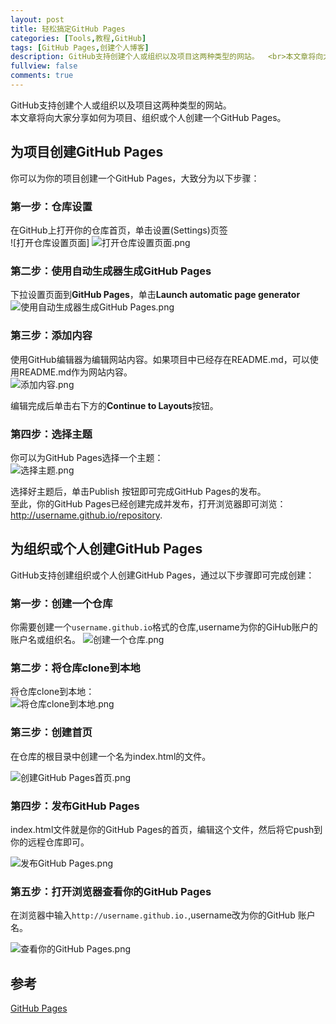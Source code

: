 ```yaml
---
layout: post
title: 轻松搞定GitHub Pages
categories: [Tools,教程,GitHub]
tags: [GitHub Pages,创建个人博客]
description: GitHub支持创建个人或组织以及项目这两种类型的网站。  <br>本文章将向大家分享如何为项目、组织或个人创建一个GitHub Pages。
fullview: false
comments: true
---
```



GitHub支持创建个人或组织以及项目这两种类型的网站。  
本文章将向大家分享如何为项目、组织或个人创建一个GitHub Pages。


## 为项目创建GitHub Pages
你可以为你的项目创建一个GitHub Pages，大致分为以下步骤：  

### 第一步：仓库设置  
在GitHub上打开你的仓库首页，单击设置(Settings)页签  
 ![打开仓库设置页面]
![打开仓库设置页面.png](http://upload-images.jianshu.io/upload_images/904056-46c3ad9ec97ef97b.png?imageMogr2/auto-orient/strip%7CimageView2/2/w/1240)


### 第二步：使用自动生成器生成GitHub Pages
下拉设置页面到**GitHub Pages**，单击**Launch automatic page generator**
![使用自动生成器生成GitHub Pages.png](http://upload-images.jianshu.io/upload_images/904056-5bb3fbb7a9155e1a.png?imageMogr2/auto-orient/strip%7CimageView2/2/w/1240)


### 第三步：添加内容  
使用GitHub编辑器为编辑网站内容。如果项目中已经存在README.md，可以使用README.md作为网站内容。  
![添加内容.png](http://upload-images.jianshu.io/upload_images/904056-ba3f8bc2cbc3884e.png?imageMogr2/auto-orient/strip%7CimageView2/2/w/1240)

编辑完成后单击右下方的**Continue to Layouts**按钮。

### 第四步：选择主题  
你可以为GitHub Pages选择一个主题：  
![选择主题.png](http://upload-images.jianshu.io/upload_images/904056-2e2e461cf00b256a.png?imageMogr2/auto-orient/strip%7CimageView2/2/w/1240)


选择好主题后，单击Publish 按钮即可完成GitHub Pages的发布。  
至此，你的GitHub Pages已经创建完成并发布，打开浏览器即可浏览：http://username.github.io/repository.  

## 为组织或个人创建GitHub Pages  
GitHub支持创建组织或个人创建GitHub Pages，通过以下步骤即可完成创建：  

### 第一步：创建一个仓库    
你需要创建一个`username.github.io`格式的仓库,username为你的GiHub账户的账户名或组织名。
![创建一个仓库.png](http://upload-images.jianshu.io/upload_images/904056-327ba46c7f169cea.png?imageMogr2/auto-orient/strip%7CimageView2/2/w/1240)

### 第二步：将仓库clone到本地
将仓库clone到本地：  
![将仓库clone到本地.png](http://upload-images.jianshu.io/upload_images/904056-58240da0c41496fb.png?imageMogr2/auto-orient/strip%7CimageView2/2/w/1240)


### 第三步：创建首页  
在仓库的根目录中创建一个名为index.html的文件。   

![创建GitHub Pages首页.png](http://upload-images.jianshu.io/upload_images/904056-11e9c22bf11b05c0.png?imageMogr2/auto-orient/strip%7CimageView2/2/w/1240)

### 第四步：发布GitHub Pages
index.html文件就是你的GitHub Pages的首页，编辑这个文件，然后将它push到你的远程仓库即可。

![发布GitHub Pages.png](http://upload-images.jianshu.io/upload_images/904056-cf2498c979baec27.png?imageMogr2/auto-orient/strip%7CimageView2/2/w/1240)

### 第五步：打开浏览器查看你的GitHub Pages  
在浏览器中输入`http://username.github.io.`,username改为你的GitHub 账户名。  

![查看你的GitHub Pages.png](http://upload-images.jianshu.io/upload_images/904056-cf394f6673f61221.png?imageMogr2/auto-orient/strip%7CimageView2/2/w/1240)


## 参考  
[GitHub Pages](https://pages.github.com/)
